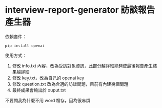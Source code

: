 # interview-report-generator 訪談報告產生器

依賴套件：
~~~
pip install openai
~~~

使用方式：
1. 修改 info.txt 內容，改為受訪對象資訊，此部分越詳細能夠使最後報告產生結果越詳細
2. 修改 key.txt，改為自己的 openai key
3. 修改 question.txt 改為合適的訪談問題，目前有內建幾個問題
4. 最終成果會輸出於 ouput.txt

不要問我為什麼不用 word 檔存，因為很麻煩
